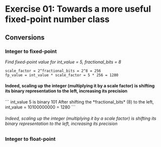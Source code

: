 # Exercise 01: Towards a more useful fixed-point number class

## Conversions
### Integer to fixed-point
*Find fixed-point value for int_value = 5, fractional_bits = 8*
```
scale_factor = 2^fractional_bits = 2^8 = 256
fp_value = int_value * scale_factor = 5 * 256 = 1280
```
<h4> Indeed, scaling up the integer (multiplying it by a scale factor) is shifting its binary representation to the left, increasing its precision</h4> 
```
int_value 5 is binary 101
After shifting the *fractional_bits* (8) to the left, int_value = 10100000000 = 1280
```
<h6> Indeed, scaling up the integer (multiplying it by a scale factor) is shifting its binary representation to the left, increasing its precision</h6> 

### Integer to float-point
